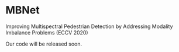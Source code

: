 # MBNet
Improving Multispectral Pedestrian Detection by Addressing Modality Imbalance Problems (ECCV 2020)

Our code will be released soon.


